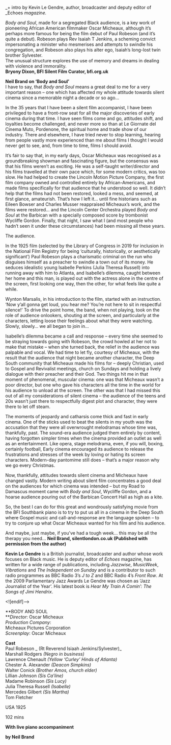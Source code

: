 
_+ intro by Kevin Le Gendre, author, broadcaster and deputy editor of _Echoes _magazine._

_Body and Soul_, made for a segregated Black audience, is a key work of pioneering African American filmmaker Oscar Micheaux, although it’s perhaps more famous for being the film debut of Paul Robeson (and it’s quite a debut). Robeson plays Rev Isaiah T Jenkins, a scheming convict impersonating a minister who mesmerises and attempts to swindle his congregation, and Robeson also plays his alter ego, Isaiah’s long-lost twin brother Sylvester.  
The unusual structure explores the use of memory and dreams in dealing with violence and immorality.<br>
**Bryony Dixon, BFI Silent Film Curator, bfi.org.uk**

**Neil Brand on ‘Body and Soul’**<br>
I have to say, that _Body and Soul_ means a great deal to me for a very important reason – one which has affected my whole attitude towards silent cinema since a memorable night a decade or so ago…

In the 35 years that I have been a silent film accompanist, I have been privileged to have a front-row seat for all the major discoveries of early cinema during that time. I have seen films come and go, attitudes shift, and loyalties become challenged, and never more so than at Le Giornate del Cinema Muto, Pordenone, the spiritual home and trade show of our industry. There and elsewhere, I have tried never to stop learning, hearing from people vastly more experienced than me about films I thought I would never get to see, and, from time to time, films I should avoid.

It’s fair to say that, in my early days, Oscar Micheaux was recognised as a groundbreaking showman and fascinating figure, but the consensus was that his films weren’t as exciting. He was a self-taught writer/director and his films travelled at their own pace which, for some modern critics, was too slow. He had helped to create the Lincoln Motion Picture Company, the first film company owned and controlled entirely by African-Americans, and made films specifically for that audience that he understood so well. It didn’t help that the films had not been restored, looked a mess, and seemed, at first glance, amateurish. That’s how I left it… until fine historians such as Eileen Bowser and Charles Musser reappraised Micheaux’s work, and the films were restored… and the Lincoln Center Orchestra played _Body and Soul_ at the Barbican with a specially composed score by trombonist Wycliffe Gordon. Finally, that night, I saw what I (and most people who hadn’t seen it under these circumstances) had been missing all these years.

The audience.

In the 1925 film (selected by the Library of Congress in 2019 for inclusion in the National Film Registry for being ‘culturally, historically, or aesthetically significant’) Paul Robeson plays a charismatic criminal on the run who disguises himself as a preacher to swindle a town out of its money. He seduces idealistic young Isabelle Perkins (Julia Theresa Russell) into running away with him to Atlanta, and Isabelle’s dilemma, caught between her home and this man, is played out with the actress alone in the centre of the screen, first looking one way, then the other, for what feels like quite a while.

Wynton Marsalis, in his introduction to the film, started with an instruction. ‘Now y’all gonna get loud, you hear me? You’re not here to sit in respectful silence!’ To drive the point home, the band, when not playing, took on the role of audience onlookers, shouting at the screen, and particularly at the characters, letting loose their feelings about what they were watching. Slowly, slowly… we all began to join in…

Isabelle’s dilemma became a call and response – every time she seemed to be straying towards going with Robeson, the crowd howled at her not to make that mistake – when she turned back, the relief in the audience was palpable and vocal. We had time to let fly, courtesy of Micheaux, with the result that the audience that night became another character, the Deep South community that Micheaux made his films for – deeply Christian, used to Gospel and Revivalist meetings, church on Sundays and holding a lively dialogue with their preacher and their God. Two things hit me in that moment of phenomenal, muscular cinema: one was that Micheaux wasn’t a poor director, but one who gave his characters all the time in the world for his audience to unload at the screen. The other was that I had missed this out of all my considerations of silent cinema – the audience of the teens and 20s wasn’t just there to respectfully digest plot and character, they were there to let off steam.

The moments of jeopardy and catharsis come thick and fast in early cinema. One of the sticks used to beat the silents in my youth was the accusation that they were all overwrought melodramas whose time was, thankfully, past. The sound-era audience judged them entirely by content, having forgotten simpler times when the cinema provided an outlet as well as an entertainment. Like opera, stage melodrama, even, if you will, boxing, certainly football, Early cinema encouraged its audience to release the frustrations and stresses of the week by loving or hating its screen characters. Modern-day pantomime still does – that’s a major reason why we go every Christmas.

Now, thankfully, attitudes towards silent cinema and Micheaux have changed vastly. Modern writing about silent film concentrates a good deal on the audiences for which cinema was intended – but my Road to Damascus moment came with _Body and Soul_, Wycliffe Gordon, and a hoarse audience pouring out of the Barbican Concert Hall as high as a kite.

So, the best I can do for this great and wondrously satisfying movie from the BFI Southbank piano is to try to put us all in a cinema in the Deep South where Gospel music and call-and-response are the language spoken – to try to conjure up what Oscar Micheaux wanted for his film and his audience.

And maybe, just maybe, if you’ve had a tough week… this may be all the therapy you need…
**Neil Brand, silentlondon.co.uk (Published with permission from the author)**<br>

**Kevin Le Gendre** is a British journalist, broadcaster and author whose work focuses on Black music. He is deputy editor of _Echoes_ magazine, has written for a wide range of publications, including _Jazzwise_, _MusicWeek_, _Vibrations_ and _The Independent on Sunday_ and is a contributor to such radio programmes as BBC Radio 3’s _J to Z_ and BBC Radio 4’s _Front Row_. At the 2009 Parliamentary Jazz Awards Le Gendre was chosen as ‘Jazz Journalist of the Year’. His latest book is _Hear My Train A Comin’: The Songs of Jimi Hendrix_.<br>

<![endif]-->

**BODY AND SOUL  
**_Director_: Oscar Micheaux  
_Production Company_:  
Micheaux Pictures Corporation  
_Screenplay_: Oscar Micheaux

**Cast**<br>
Paul Robeson _ (Rt Reverend Isiaah Jenkins/Sylvester)_  
Marshall Rodgers _(Negro in business)_  
Lawrence Chenault _(Yellow ‘Curley’ Hinds of Atlanta)_  
Chester A. Alexander _(Deacon Simpkins)_  
Walter Conick _(Brother Amos, church elder)_  
Lillian Johnson _(Sis Ca’line)_  
Madame Robinson _(Sis Lucy)_  
Julia Theresa Russell _(Isabelle)_  
Mercedes Gilbert _(Sis Martha)_  
Tom Fletcher

USA 1925

102 mins

**With live piano accompaniment**

**by Neil Brand**
<!--stackedit_data:
eyJoaXN0b3J5IjpbLTU2MzExNDI0OF19
-->